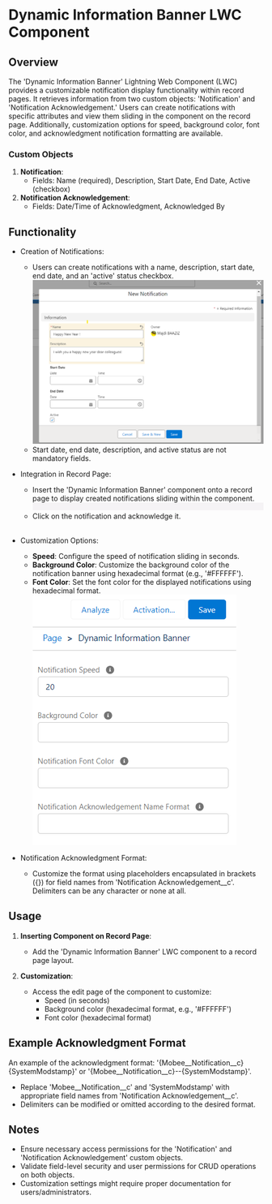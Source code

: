 # Dynamic Information Banner LWC Component

## Overview

The 'Dynamic Information Banner' Lightning Web Component (LWC) provides a customizable notification display functionality within record pages. It retrieves information from two custom objects: 'Notification' and 'Notification Acknowledgement.' Users can create notifications with specific attributes and view them sliding in the component on the record page. Additionally, customization options for speed, background color, font color, and acknowledgment notification formatting are available.

### Custom Objects

1. **Notification**:
   - Fields: Name (required), Description, Start Date, End Date, Active (checkbox)
2. **Notification Acknowledgement**:
   - Fields: Date/Time of Acknowledgment, Acknowledged By

## Functionality

- Creation of Notifications:

  - Users can create notifications with a name, description, start date, end date, and an 'active' status checkbox.
    ![Sample Image](./img/new-notification.png)
  - Start date, end date, description, and active status are not mandatory fields.

- Integration in Record Page:
  - Insert the 'Dynamic Information Banner' component onto a record page to display created notifications sliding within the component.
    <br />
    ![Sample Image](./img/notification-banner1.gif)
    <br />
  - Click on the notification and acknowledge it.
  <br />
- Customization Options:
  - **Speed**: Configure the speed of notification sliding in seconds.
  - **Background Color**: Customize the background color of the notification banner using hexadecimal format (e.g., '#FFFFFF').
  - **Font Color**: Set the font color for the displayed notifications using hexadecimal format.
    ![Sample Image](./img/dynamic-information-banner-params.png)
- Notification Acknowledgment Format:
  - Customize the format using placeholders encapsulated in brackets ({}) for field names from 'Notification Acknowledgement\_\_c'. Delimiters can be any character or none at all.

## Usage

1. **Inserting Component on Record Page**:

   - Add the 'Dynamic Information Banner' LWC component to a record page layout.

2. **Customization**:
   - Access the edit page of the component to customize:
     - Speed (in seconds)
     - Background color (hexadecimal format, e.g., '#FFFFFF')
     - Font color (hexadecimal format)

## Example Acknowledgment Format

An example of the acknowledgment format: '{Mobee\_\_Notification\_\_c}{SystemModstamp}' or '{Mobee\_\_Notification\_\_c}--{SystemModstamp}'.

- Replace 'Mobee\_\_Notification\_\_c' and 'SystemModstamp' with appropriate field names from 'Notification Acknowledgement\_\_c'.
- Delimiters can be modified or omitted according to the desired format.

## Notes

- Ensure necessary access permissions for the 'Notification' and 'Notification Acknowledgement' custom objects.
- Validate field-level security and user permissions for CRUD operations on both objects.
- Customization settings might require proper documentation for users/administrators.
